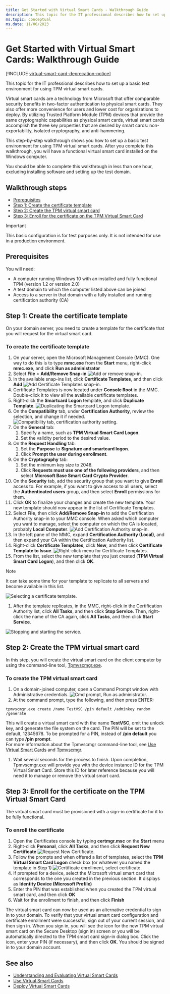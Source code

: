```yaml
---
title: Get Started with Virtual Smart Cards - Walkthrough Guide 
description: This topic for the IT professional describes how to set up a basic test environment for using TPM virtual smart cards.
ms.topic: conceptual
ms.date: 11/06/2023
---
```


# Get Started with Virtual Smart Cards: Walkthrough Guide

[!INCLUDE [virtual-smart-card-deprecation-notice](../../includes/virtual-smart-card-deprecation-notice.md)]

This topic for the IT professional describes how to set up a basic test environment for using TPM virtual smart cards.

Virtual smart cards are a technology from Microsoft that offer comparable security benefits in two-factor authentication to physical smart cards. They also offer more convenience for users and lower cost for organizations to deploy. By utilizing Trusted Platform Module (TPM) devices that provide the same cryptographic capabilities as physical smart cards, virtual smart cards accomplish the three key properties that are desired by smart cards: non-exportability, isolated cryptography, and anti-hammering.

This step-by-step walkthrough shows you how to set up a basic test environment for using TPM virtual smart cards. After you complete this walkthrough, you will have a functional virtual smart card installed on the Windows computer.

You should be able to complete this walkthrough in less than one hour, excluding installing software and setting up the test domain.

## Walkthrough steps

- [Prerequisites](#prerequisites)
- [Step 1: Create the certificate template](#step-1-create-the-certificate-template)
- [Step 2: Create the TPM virtual smart card](#step-2-create-the-tpm-virtual-smart-card)
- [Step 3: Enroll for the certificate on the TPM Virtual Smart Card](#step-3-enroll-for-the-certificate-on-the-tpm-virtual-smart-card)

> [!IMPORTANT]
> This basic configuration is for test purposes only. It is not intended for use in a production environment.

## Prerequisites

You will need:

- A computer running Windows 10 with an installed and fully functional TPM (version 1.2 or version 2.0)
- A test domain to which the computer listed above can be joined
- Access to a server in that domain with a fully installed and running certification authority (CA)

## Step 1: Create the certificate template

On your domain server, you need to create a template for the certificate that you will request for the virtual smart card.

### To create the certificate template

1. On your server, open the Microsoft Management Console (MMC). One way to do this is to type **mmc.exe** from the **Start** menu, right-click **mmc.exe**, and click **Run as administrator**
1. Select **File** > **Add/Remove Snap-in**
   ![Add or remove snap-in.](images/vsc-02-mmc-add-snap-in.png)
1. In the available snap-ins list, click **Certificate Templates**, and then click **Add**
   ![Add Certificate Templates snap-in.](images/vsc-03-add-certificate-templates-snap-in.png)
1. Certificate Templates is now located under **Console Root** in the MMC. Double-click it to view all the available certificate templates.
1. Right-click the **Smartcard Logon** template, and click **Duplicate Template**.
   ![Duplicating the Smartcard Logon template.](images/vsc-04-right-click-smartcard-logon-template.png)
1. On the **Compatibility** tab, under **Certification Authority**, review the selection, and change it if needed.
   ![Compatibility tab, certification authority setting.](images/vsc-05-certificate-template-compatibility.png)
1. On the **General** tab:
    1. Specify a name, such as **TPM Virtual Smart Card Logon**.
    1. Set the validity period to the desired value.
1. On the **Request Handling** tab:
    1. Set the **Purpose** to **Signature and smartcard logon**.
    1. Click **Prompt the user during enrollment**.
1. On the **Cryptography** tab:
    1. Set the minimum key size to 2048.
    1. Click **Requests must use one of the following providers**, and then select **Microsoft Base Smart Card Crypto Provider**.
1. On the **Security** tab, add the security group that you want to give **Enroll** access to. For example, if you want to give access to all users, select the **Authenticated users** group, and then select **Enroll** permissions for them.
1. Click **OK** to finalize your changes and create the new template. Your new template should now appear in the list of Certificate Templates.
1. Select **File**, then click **Add/Remove Snap-in** to add the Certification Authority snap-in to your MMC console. When asked which computer you want to manage, select the computer on which the CA is located, probably **Local Computer**.
    ![Add Certification Authority snap-in.](images/vsc-06-add-certification-authority-snap-in.png)
1. In the left pane of the MMC, expand **Certification Authority (Local)**, and then expand your CA within the Certification Authority list.
1. Right-click **Certificate Templates**, click **New**, and then click **Certificate Template to Issue**.
    ![Right-click menu for Certificate Templates.](images/vsc-07-right-click-certificate-templates.png)
1. From the list, select the new template that you just created (**TPM Virtual Smart Card Logon**), and then click **OK**.

  > [!NOTE]
  > It can take some time for your template to replicate to all servers and become available in this list.

  ![Selecting a certificate template.](images/vsc-08-enable-certificate-template.png)

1. After the template replicates, in the MMC, right-click in the Certification Authority list, click **All Tasks**, and then click **Stop Service**. Then, right-click the name of the CA again, click **All Tasks**, and then click **Start Service**.

  ![Stopping and starting the service.](images/vsc-09-stop-service-start-service.png)

## Step 2: Create the TPM virtual smart card

In this step, you will create the virtual smart card on the client computer by using the command-line tool, [Tpmvscmgr.exe](virtual-smart-card-tpmvscmgr.md).

### To create the TPM virtual smart card

1. On a domain-joined computer, open a Command Prompt window with Administrative credentials.
    ![Cmd prompt, Run as administrator.](images/vsc-10-cmd-run-as-administrator.png)
1. At the command prompt, type the following, and then press ENTER:

  `tpmvscmgr.exe create /name TestVSC /pin default /adminkey random /generate`

  This will create a virtual smart card with the name **TestVSC**, omit the unlock key, and generate the file system on the card. The PIN will be set to the default, 12345678. To be prompted for a PIN, instead of **/pin default** you can type **/pin prompt**.\
  For more information about the Tpmvscmgr command-line tool, see [Use Virtual Smart Cards](virtual-smart-card-use-virtual-smart-cards.md) and [Tpmvscmgr](virtual-smart-card-tpmvscmgr.md).

1. Wait several seconds for the process to finish. Upon completion, Tpmvscmgr.exe will provide you with the device instance ID for the TPM Virtual Smart Card. Store this ID for later reference because you will need it to manage or remove the virtual smart card.

## Step 3: Enroll for the certificate on the TPM Virtual Smart Card

The virtual smart card must be provisioned with a sign-in certificate for it to be fully functional.

### To enroll the certificate

1. Open the Certificates console by typing **certmgr.msc** on the **Start** menu
1. Right-click **Personal**, click **All Tasks**, and then click **Request New Certificate**
  ![Request New Certificate.](images/vsc-11-certificates-request-new-certificate.png)
1. Follow the prompts and when offered a list of templates, select the **TPM Virtual Smart Card Logon** check box (or whatever you named the template in Step 1)
  ![Certificate enrollment, select certificate.](images/vsc-12-certificate-enrollment-select-certificate.png)
1. If prompted for a device, select the Microsoft virtual smart card that corresponds to the one you created in the previous section. It displays as **Identity Device (Microsoft Profile)**
1. Enter the PIN that was established when you created the TPM virtual smart card, and then click **OK**
1. Wait for the enrollment to finish, and then click **Finish**

The virtual smart card can now be used as an alternative credential to sign in to your domain. To verify that your virtual smart card configuration and certificate enrollment were successful, sign out of your current session, and then sign in. When you sign in, you will see the icon for the new TPM virtual smart card on the Secure Desktop (sign in) screen or you will be automatically directed to the TPM smart card sign-in dialog box. Click the icon, enter your PIN (if necessary), and then click **OK**. You should be signed in to your domain account.

## See also

- [Understanding and Evaluating Virtual Smart Cards](virtual-smart-card-understanding-and-evaluating.md)
- [Use Virtual Smart Cards](virtual-smart-card-use-virtual-smart-cards.md)
- [Deploy Virtual Smart Cards](virtual-smart-card-deploy-virtual-smart-cards.md)

